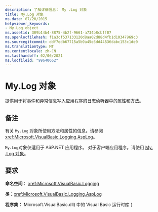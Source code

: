 ```yaml
---
description: 了解详细信息： My .Log 对象
title: My.Log 对象
ms.date: 07/20/2015
helpviewer_keywords:
- My.Log object
ms.assetid: 309b14b4-8875-4b2f-9661-a734b8cbff07
ms.openlocfilehash: f1a3cf537133120d8aa02d88d4fb1d10347969c3
ms.sourcegitcommit: ddf7edb67715a5b9a45e3dd44536dabc153c1de0
ms.translationtype: MT
ms.contentlocale: zh-CN
ms.lasthandoff: 02/06/2021
ms.locfileid: "99640662"
---
```

# <a name="mylog-object"></a>My.Log 对象

提供用于将事件和异常信息写入应用程序的日志侦听器中的属性和方法。  
  
## <a name="remarks"></a>备注  

 有关 `My.Log` 对象所使用方法和属性的信息，请参阅 <xref:Microsoft.VisualBasic.Logging.AspLog>。  
  
 `My.Log`对象仅适用于 ASP.NET 应用程序。 对于客户端应用程序，请使用 [My. .Log 对象](my-application-log-object.md)。  
  
## <a name="requirements"></a>要求  

 **命名空间：** <xref:Microsoft.VisualBasic.Logging>  
  
 **类：**<xref:Microsoft.VisualBasic.Logging.AspLog>  
  
 **程序集：** Microsoft.VisualBasic.dll) 中的 Visual Basic 运行时库 (
